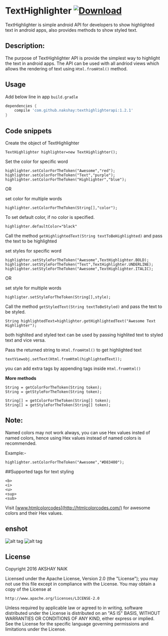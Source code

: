 # TextHighlighter [ ![Download](https://api.bintray.com/packages/akshaynaik/maven/TextHighlighter/images/download.svg) ](https://bintray.com/akshaynaik/maven/TextHighlighter/_latestVersion)

TextHighlighter is simple android API for developers to show highlighted text in android apps, also provides methods to show styled text.

<H2>Description:</H2>

The purpose of TextHighlighter API is provide the simplest way to highlight the text in android apps.
The API can be used with all andriod views which allows the rendering of text using ```Html.fromHtml()``` method.

<H2>Usage</H2>

Add below line in app ```build.gradle```
 
```gradle
dependencies {
	compile 'com.github.nakshay:texthighlighterapi:1.2.1'
}
```

<H2>Code snippets</H2>

Create the object of TextHighlighter

```TextHighlighter highlighter=new TextHighlighter();```

Set the color for specific word

```
highlighter.setColorForTheToken("Awesome","red");
highlighter.setColorForTheToken("Text","purple");
highlighter.setColorForTheToken("Highlighter","blue");

```
OR

set color for multiple words
```
highlighter.setColorForTheToken(String[],"color");
```
To set default color, if no color is specified.

```
highlighter.defaultColor="black" 
```

Call the method ```getHighlightedText(String textToBeHighlighted)``` and pass the text to be highlighted

set styles for specific word

```
highlighter.setStyleForTheToken("Awesome",TextHighlighter.BOLD);
highlighter.setStyleForTheToken("Text",TextHighlighter.UNDERLINE);
highlighter.setStyleForTheToken("Awesome",TextHighlighter.ITALIC);

```

OR

set style for multiple words

```
highligter.setStyleForTheToken(String[],style);
```

Call the method ```getStyledText(String textToBeStyled)``` and pass the text to be styled.

```
String highlightedText=highlighter.getHighlightedText("Awesome Text Highlighter");
```

both highlited and styled text can be used by passing highlited text to styled text and vice versa.


Pass the returned string to ```Html.fromHtml()``` to get highlighted text

``` textViewobj.setText(Html.fromHtml(highlightedText)); ```

you can add extra tags by appending tags inside ```Html.fromHtml()``` 

**More methods**

```
String = getColorForTheToken(String token);
String = getStyleForTheToken(String token);

String[] = getColorForTheToken(String[] token);
String[] = getStyleForTheToken(String[] token);
```


<H2>Note:</H2>

Named colors may not work always, you can use Hex values insted of named colors, hence using Hex values instead of named colors is recommended.


Example:-

```highlighter.setColorForTheToken("Awesome","#D83400"); ```

##Supported tags for text styling

 ```
 <b>
 <i>
 <u>
 <sup>
 <sub>
 ```


Visit [www.htmlcolorcodes](http://htmlcolorcodes.com/) for awesome colors and their Hex values. 


<H2>enshot</H2>


![alt tag](https://raw.githubusercontent.com/nakshay/TextHighlighter/master/screenshot.png) ![alt tag](https://raw.githubusercontent.com/nakshay/TextHighlighter/master/TextHighlighter.png)

<H2>License</H2>

Copyright 2016 AKSHAY NAIK

Licensed under the Apache License, Version 2.0 (the "License");
you may not use this file except in compliance with the License.
You may obtain a copy of the License at

    http://www.apache.org/licenses/LICENSE-2.0

Unless required by applicable law or agreed to in writing, software
distributed under the License is distributed on an "AS IS" BASIS,
WITHOUT WARRANTIES OR CONDITIONS OF ANY KIND, either express or implied.
See the License for the specific language governing permissions and
limitations under the License.




